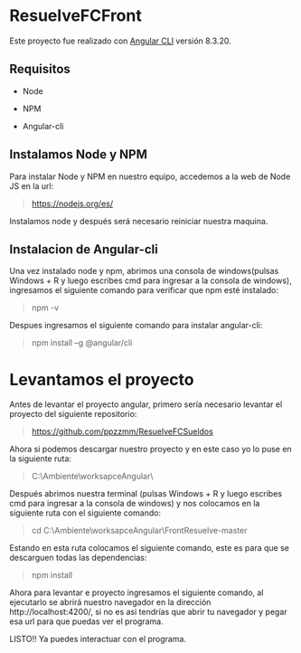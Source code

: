 # ResuelveFCFront

Este proyecto fue realizado con [Angular CLI](https://github.com/angular/angular-cli) versión 8.3.20.

## Requisitos

- Node

- NPM

- Angular-cli

## Instalamos Node y NPM

Para instalar Node y NPM en nuestro equipo, accedemos a la web de Node JS
en la url:

> https://nodejs.org/es/

Instalamos node y después será necesario reiniciar nuestra maquina.

## Instalacion de Angular-cli

Una vez instalado node y npm, abrimos una consola de windows(pulsas Windows + R y luego escribes cmd para ingresar a la consola de windows), ingresamos el siguiente comando para verificar que npm esté instalado:

> npm -v

Despues ingresamos el siguiente comando para instalar angular-cli:

> npm install –g @angular/cli

# Levantamos el proyecto

Antes de levantar el proyecto angular, primero sería necesario levantar el proyecto del siguiente repositorio:

> https://github.com/ppzzmm/ResuelveFCSueldos

Ahora si podemos descargar nuestro proyecto y en este caso yo lo puse en la siguiente ruta:

> C:\Ambiente\worksapceAngular\

Después abrimos nuestra terminal (pulsas Windows + R y luego escribes cmd para ingresar a la consola de windows) y nos colocamos en la siguiente ruta con el siguiente comando:

> cd C:\Ambiente\worksapceAngular\FrontResuelve-master

Estando en esta ruta colocamos el siguiente comando, este es para que se descarguen todas las dependencias:

>npm install

Ahora para levantar e proyecto ingresamos el siguiente comando, al ejecutarlo se abrirá nuestro navegador en la dirección http://localhost:4200/, si no es asi tendrías que abrir tu navegador y pegar esa url para que puedas ver el programa.

LISTO!! Ya puedes interactuar con el programa.


